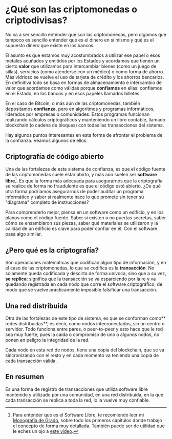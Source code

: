 # ¿Qué son las criptomonedas o criptodivisas?

No va a ser sencillo entender qué son las criptomonedas, pero digamos que tampoco es sencillo entender qué es el dinero en sí mismo y qué es el supuesto dinero que existe en los bancos. 

El asunto es que estamos muy acostumbrados a utilizar ese papel o esos metales acuñados y emitidos por los Estados y acordamos que tienen un cierto **valor** que utilizamos para intercambiar bienes \(como un juego de sillas\), servicios \(como atenderse con un médico\) o como forma de ahorro. Más vidrioso se vuelve el uso de tarjeta de crédito y los ahorros bancarios. En definitiva todo se basa en formas de almacenamiento e intercambio de valor que acordamos como válidas porque **confiamos** en ellas: confiamos en el Estado, en los bancos y en esos papeles llamados billetes. 

En el caso de Bitcoin, o más aún de las criptomonedas, también depositamos **confianza**, pero en algoritmos y programas informáticos, liderados por empresas o comunidades. Estos programas funcionan realizando cálculos criptográficos y manteniendo un libro contable, llamado blockchain \(o cadena de bloques\) con todas las transacciones del sistema. 

Hay algunos puntos interesantes en esta forma de afrontar el problema de la confianza. Veamos algunos de ellos. 

## Criptografía de código abierto

Una de las fortalezas de este sistema de confianza, es que el código fuente de las criptomonedas suele estar abirto, y  más aún suelen ser **software libre**[^1]. Es que la forma más adecuada para asegurarnos que la criptografía se realice de forma no fraudulente es que el código esté abierto. ¿De qué otra forma podríamos asegurarnos de poder auditar un programa informático y saber si realmente hace lo que promete sin tener su "diagrama" completo de instrucciones?

Para comprenderlo mejor, piensa en un software como un edificio, y en los planos como el código fuente. Saber si existen o no puertas secretas, saber cómo se ensamblaron sus piezas, saber qué materiales se utilizaron y la calidad de un edificio es clave para poder confiar en él. Con el software pasa algo similar. 

## ¿Pero qué es la criptografía?

Son operaciones matemáticas que codifican algún tipo de información, y en el caso de las criptomonedas, lo que se codifica es la **transacción**. No solamente queda codificada y descirta de forma unívoca, sino que a su vez, **se replica**: significa que la transacción se va esparciendo por la re y va quedando registrada en cada nodo que corre el software criptográfico, de modo que se vuelve prácticamente imposible falsificar una transacción. 

## Una red distribuida

Otra de las fortalezas de este tipo de sistema, es que se conforman como** redes distribuidas**, es decir, como nodos intecronectados, sin un centro o servidor. Todo funciona entre pares, o peer-to-peer y esto hace que le red sea muy fuerte, pues la caída o compromiso de uno o algunos nodos, no ponen en peligro la integridad de la red. 

Cada nodo en esta red de nodos, tiene una copia del blockchain, que se va sincronizando con el resto y en cada momento va teniendo una copia de cada transacción válida. 

## En resumen

Es una forma de registro de transacciones que utiliza software libre mantenido y utilizado por una comunidad, en una red distribuida, en la que cada transacción se replica a toda la red, lo la vuelve muy confiable. 

[^1]: Para entender qué es el Software Libre, te recomiendo leer mi [Monografía de Grado](http://wiki.lupa18.org/lib/exe/fetch.php?media=tesis:monografia-grado-2011.pdf), sobre todo los primeros capítulos donde trabajo el concepto de forma muy detallada. También puede ser de utilidad que le eches un ojo a [este video](http://tv.uvigo.es/es/video/mm/15835.html). 

